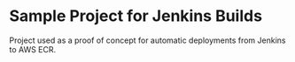 # Sample Project for Jenkins Builds

Project used as a proof of concept for automatic deployments from Jenkins to
AWS ECR.

